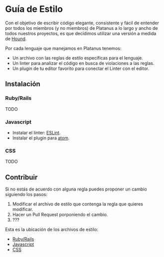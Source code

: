 Guía de Estilo
==============

Con el objetivo de escribir código elegante, consistente y fácil de entender por todos los miembros (y no miembros) de Platanus a lo largo y ancho de todos nuestros proyectos, es que decidimos utilizar una versión a medida de [Hound](https://github.com/platanus/hound).

Por cada lenguaje que manejamos en Platanus tenemos:

- Un archivo con las reglas de estilo específicas para el lenguaje.
- Un linter para analizar el código en busca de violaciones a las reglas.
- Un plugin de tu editor favorito para conectar el Linter con el editor.

## Instalación

### Ruby/Rails

TODO

### Javascript

* Instalar el linter: [ESLint](http://eslint.org/).
* Instalar el plugin para [atom](https://atom.io/packages/linter-eslint).

### CSS

TODO

## Contribuir

Si no estás de acuerdo con alguna regla puedes proponer un cambio siguiendo los pasos:

1. Modificar el archivo de estilo que contenga la regla que quieres modificar.
2. Hacer un Pull Request porponiendo el cambio.
3. ???

Esta es la ubicación de los archivos de estilo:

* [Ruby/Rails](http://platan.us/)
* [Javascript](http://platan.us/)
* [CSS](http://platan.us/)
